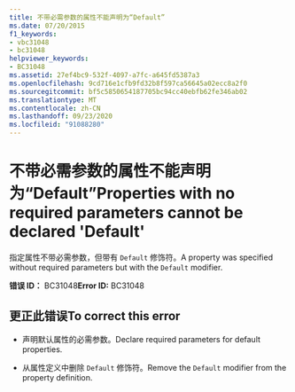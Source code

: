 ```yaml
---
title: 不带必需参数的属性不能声明为“Default”
ms.date: 07/20/2015
f1_keywords:
- vbc31048
- bc31048
helpviewer_keywords:
- BC31048
ms.assetid: 27ef4bc9-532f-4097-a7fc-a645fd5387a3
ms.openlocfilehash: 9cd716e1cfb9fd32b8f597ca56645a02ecc8a2f0
ms.sourcegitcommit: bf5c5850654187705bc94cc40ebfb62fe346ab02
ms.translationtype: MT
ms.contentlocale: zh-CN
ms.lasthandoff: 09/23/2020
ms.locfileid: "91088280"
---
```

# <a name="properties-with-no-required-parameters-cannot-be-declared-default"></a><span data-ttu-id="26094-102">不带必需参数的属性不能声明为“Default”</span><span class="sxs-lookup"><span data-stu-id="26094-102">Properties with no required parameters cannot be declared 'Default'</span></span>

<span data-ttu-id="26094-103">指定属性不带必需参数，但带有 `Default` 修饰符。</span><span class="sxs-lookup"><span data-stu-id="26094-103">A property was specified without required parameters but with the `Default` modifier.</span></span>  
  
 <span data-ttu-id="26094-104">**错误 ID：** BC31048</span><span class="sxs-lookup"><span data-stu-id="26094-104">**Error ID:** BC31048</span></span>  
  
## <a name="to-correct-this-error"></a><span data-ttu-id="26094-105">更正此错误</span><span class="sxs-lookup"><span data-stu-id="26094-105">To correct this error</span></span>  
  
- <span data-ttu-id="26094-106">声明默认属性的必需参数。</span><span class="sxs-lookup"><span data-stu-id="26094-106">Declare required parameters for default properties.</span></span>  
  
- <span data-ttu-id="26094-107">从属性定义中删除 `Default` 修饰符。</span><span class="sxs-lookup"><span data-stu-id="26094-107">Remove the `Default` modifier from the property definition.</span></span>
